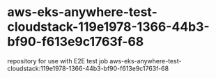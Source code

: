 # aws-eks-anywhere-test-cloudstack-119e1978-1366-44b3-bf90-f613e9c1763f-68
repository for use with E2E test job aws-eks-anywhere-test-cloudstack:119e1978-1366-44b3-bf90-f613e9c1763f-68
